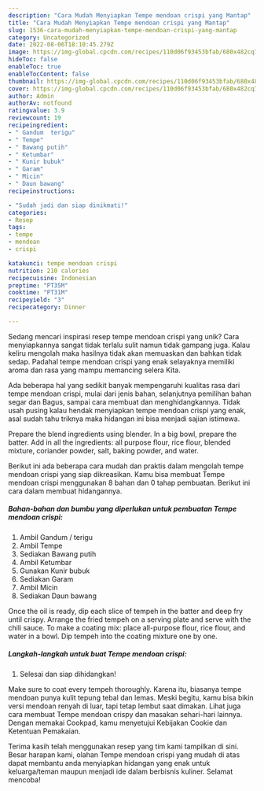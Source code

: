 ```yaml
---
description: "Cara Mudah Menyiapkan Tempe mendoan crispi yang Mantap"
title: "Cara Mudah Menyiapkan Tempe mendoan crispi yang Mantap"
slug: 1536-cara-mudah-menyiapkan-tempe-mendoan-crispi-yang-mantap
category: Uncategorized
date: 2022-08-06T18:10:45.279Z
image: https://img-global.cpcdn.com/recipes/110d06f93453bfab/680x482cq70/tempe-mendoan-crispi-foto-resep-utama.jpg
hideToc: false
enableToc: true
enableTocContent: false
thumbnail: https://img-global.cpcdn.com/recipes/110d06f93453bfab/680x482cq70/tempe-mendoan-crispi-foto-resep-utama.jpg
cover: https://img-global.cpcdn.com/recipes/110d06f93453bfab/680x482cq70/tempe-mendoan-crispi-foto-resep-utama.jpg
author: Admin
authorAv: notfound
ratingvalue: 3.9
reviewcount: 19
recipeingredient:
- " Gandum  terigu"
- " Tempe"
- " Bawang putih"
- " Ketumbar"
- " Kunir bubuk"
- " Garam"
- " Micin"
- " Daun bawang"
recipeinstructions:

- "Sudah jadi dan siap dinikmati!"
categories:
- Resep
tags:
- tempe
- mendoan
- crispi

katakunci: tempe mendoan crispi 
nutrition: 210 calories
recipecuisine: Indonesian
preptime: "PT35M"
cooktime: "PT31M"
recipeyield: "3"
recipecategory: Dinner

---
```





Sedang mencari inspirasi resep tempe mendoan crispi yang unik? Cara menyiapkannya sangat tidak terlalu sulit namun tidak gampang juga. Kalau keliru mengolah maka hasilnya tidak akan memuaskan dan bahkan tidak sedap. Padahal tempe mendoan crispi yang enak selayaknya memiliki aroma dan rasa yang mampu memancing selera Kita.





Ada beberapa hal yang sedikit banyak mempengaruhi kualitas rasa dari tempe mendoan crispi, mulai dari jenis bahan, selanjutnya pemilihan bahan segar dan Bagus, sampai cara membuat dan menghidangkannya. Tidak usah pusing kalau hendak menyiapkan tempe mendoan crispi yang enak,      asal sudah tahu triknya maka hidangan ini bisa menjadi sajian istimewa.














Prepare the blend ingredients using blender. In a big bowl, prepare the batter. Add in all the ingredients: all purpose flour, rice flour, blended mixture, coriander powder, salt, baking powder, and water.






Berikut ini ada beberapa cara mudah dan praktis dalam mengolah tempe mendoan crispi yang siap dikreasikan. Kamu bisa membuat Tempe mendoan crispi menggunakan 8 bahan dan 0 tahap pembuatan. Berikut ini cara dalam membuat hidangannya.

<!--inarticleads1-->

##### Bahan-bahan dan bumbu yang diperlukan untuk pembuatan Tempe mendoan crispi:

1. Ambil  Gandum / terigu
1. Ambil  Tempe
1. Sediakan  Bawang putih
1. Ambil  Ketumbar
1. Gunakan  Kunir bubuk
1. Sediakan  Garam
1. Ambil  Micin
1. Sediakan  Daun bawang


Once the oil is ready, dip each slice of tempeh in the batter and deep fry until crispy. Arrange the fried tempeh on a serving plate and serve with the chili sauce. To make a coating mix: place all-purpose flour, rice flour, and water in a bowl. Dip tempeh into the coating mixture one by one. 

<!--inarticleads2-->

##### Langkah-langkah untuk buat Tempe mendoan crispi:


1. Selesai dan siap dihidangkan!

Make sure to coat every tempeh thoroughly. Karena itu, biasanya tempe mendoan punya kulit tepung tebal dan lemas. Meski begitu, kamu bisa bikin versi mendoan renyah di luar, tapi tetap lembut saat dimakan. Lihat juga cara membuat Tempe mendoan crispy dan masakan sehari-hari lainnya. Dengan memakai Cookpad, kamu menyetujui Kebijakan Cookie dan Ketentuan Pemakaian. 

Terima kasih telah menggunakan resep yang tim kami tampilkan di sini. Besar harapan kami, olahan Tempe mendoan crispi yang mudah di atas dapat membantu anda menyiapkan hidangan yang enak untuk keluarga/teman maupun menjadi ide dalam berbisnis kuliner. Selamat mencoba!
